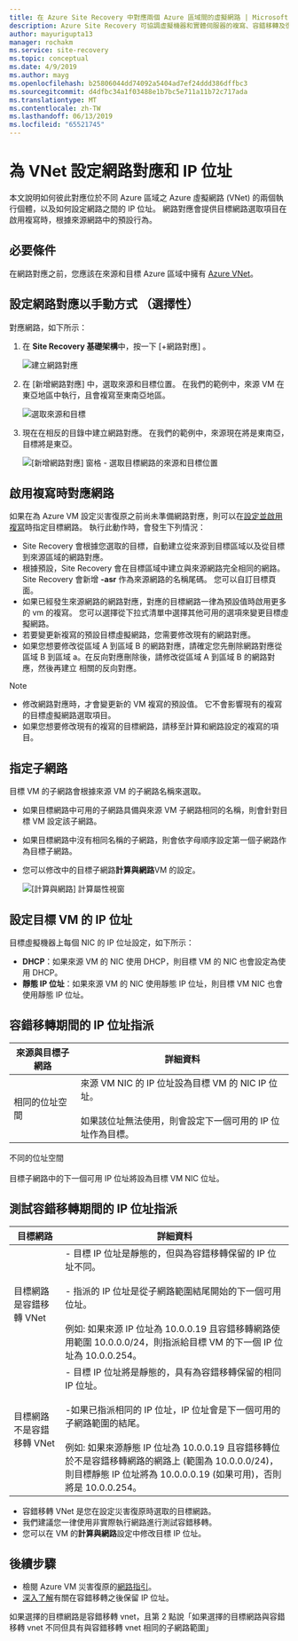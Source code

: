 ```yaml
---
title: 在 Azure Site Recovery 中對應兩個 Azure 區域間的虛擬網路 | Microsoft Docs
description: Azure Site Recovery 可協調虛擬機器和實體伺服器的複寫、容錯移轉及復原作業。 了解如何容錯移轉到 Azure 或次要資料中心。
author: mayurigupta13
manager: rochakm
ms.service: site-recovery
ms.topic: conceptual
ms.date: 4/9/2019
ms.author: mayg
ms.openlocfilehash: b25806044dd74092a5404ad7ef24ddd386dffbc3
ms.sourcegitcommit: d4dfbc34a1f03488e1b7bc5e711a11b72c717ada
ms.translationtype: MT
ms.contentlocale: zh-TW
ms.lasthandoff: 06/13/2019
ms.locfileid: "65521745"
---
```

# <a name="set-up-network-mapping-and-ip-addressing-for-vnets"></a>為 VNet 設定網路對應和 IP 位址

本文說明如何彼此對應位於不同 Azure 區域之 Azure 虛擬網路 (VNet) 的兩個執行個體，以及如何設定網路之間的 IP 位址。 網路對應會提供目標網路選取項目在啟用複寫時，根據來源網路中的預設行為。

## <a name="prerequisites"></a>必要條件

在網路對應之前，您應該在來源和目標 Azure 區域中擁有 [Azure VNet](../virtual-network/virtual-networks-overview.md)。 

## <a name="set-up-network-mapping-manually-optional"></a>設定網路對應以手動方式 （選擇性）

對應網路，如下所示：

1. 在 **Site Recovery 基礎架構**中，按一下 [+網路對應]  。

    ![ 建立網路對應](./media/site-recovery-network-mapping-azure-to-azure/network-mapping1.png)

3. 在 [新增網路對應]  中，選取來源和目標位置。 在我們的範例中，來源 VM 在東亞地區中執行，且會複寫至東南亞地區。

    ![選取來源和目標](./media/site-recovery-network-mapping-azure-to-azure/network-mapping2.png)
3. 現在在相反的目錄中建立網路對應。 在我們的範例中，來源現在將是東南亞，目標將是東亞。

    ![[新增網路對應] 窗格 - 選取目標網路的來源和目標位置](./media/site-recovery-network-mapping-azure-to-azure/network-mapping3.png)


## <a name="map-networks-when-you-enable-replication"></a>啟用複寫時對應網路

如果在為 Azure VM 設定災害復原之前尚未準備網路對應，則可以在[設定並啟用複寫](azure-to-azure-how-to-enable-replication.md)時指定目標網路。 執行此動作時，會發生下列情況：

- Site Recovery 會根據您選取的目標，自動建立從來源到目標區域以及從目標到來源區域的網路對應。
- 根據預設，Site Recovery 會在目標區域中建立與來源網路完全相同的網路。 Site Recovery 會新增 **-asr** 作為來源網路的名稱尾碼。 您可以自訂目標頁面。
- 如果已經發生來源網路的網路對應，對應的目標網路一律為預設值時啟用更多的 vm 的複寫。 您可以選擇從下拉式清單中選擇其他可用的選項來變更目標虛擬網路。 
- 若要變更新複寫的預設目標虛擬網路，您需要修改現有的網路對應。
- 如果您想要修改從區域 A 到區域 B 的網路對應，請確定您先刪除網路對應從區域 B 到區域 a。在反向對應刪除後，請修改從區域 A 到區域 B 的網路對應，然後再建立 相關的反向對應。

>[!NOTE]
>* 修改網路對應時，才會變更新的 VM 複寫的預設值。 它不會影響現有的複寫的目標虛擬網路選取項目。 
>* 如果您想要修改現有的複寫的目標網路，請移至計算和網路設定的複寫的項目。

## <a name="specify-a-subnet"></a>指定子網路

目標 VM 的子網路會根據來源 VM 的子網路名稱來選取。

- 如果目標網路中可用的子網路具備與來源 VM 子網路相同的名稱，則會針對目標 VM 設定該子網路。
- 如果目標網路中沒有相同名稱的子網路，則會依字母順序設定第一個子網路作為目標子網路。
- 您可以修改中的目標子網路**計算與網路**VM 的設定。

    ![[計算與網路] 計算屬性視窗](./media/site-recovery-network-mapping-azure-to-azure/modify-subnet.png)


## <a name="set-up-ip-addressing-for-target-vms"></a>設定目標 VM 的 IP 位址

目標虛擬機器上每個 NIC 的 IP 位址設定，如下所示：

- **DHCP**：如果來源 VM 的 NIC 使用 DHCP，則目標 VM 的 NIC 也會設定為使用 DHCP。
- **靜態 IP 位址**：如果來源 VM 的 NIC 使用靜態 IP 位址，則目標 VM NIC 也會使用靜態 IP 位址。


## <a name="ip-address-assignment-during-failover"></a>容錯移轉期間的 IP 位址指派

**來源與目標子網路** | **詳細資料**
--- | ---
相同的位址空間 | 來源 VM NIC 的 IP 位址設為目標 VM 的 NIC IP 位址。<br/><br/> 如果該位址無法使用，則會設定下一個可用的 IP 位址作為目標。

不同的位址空間<br/><br/> 目標子網路中的下一個可用 IP 位址將設為目標 VM NIC 位址。



## <a name="ip-address-assignment-during-test-failover"></a>測試容錯移轉期間的 IP 位址指派

**目標網路** | **詳細資料**
--- | ---
目標網路是容錯移轉 VNet | - 目標 IP 位址是靜態的，但與為容錯移轉保留的 IP 位址不同。<br/><br/>  - 指派的 IP 位址是從子網路範圍結尾開始的下一個可用位址。<br/><br/> 例如: 如果來源 IP 位址為 10.0.0.19 且容錯移轉網路使用範圍 10.0.0.0/24，則指派給目標 VM 的下一個 IP 位址為 10.0.0.254。
目標網路不是容錯移轉 VNet | - 目標 IP 位址將是靜態的，具有為容錯移轉保留的相同 IP 位址。<br/><br/>  -如果已指派相同的 IP 位址，IP 位址會是下一個可用的子網路範圍的結尾。<br/><br/> 例如: 如果來源靜態 IP 位址為 10.0.0.19 且容錯移轉位於不是容錯移轉網路的網路上 (範圍為 10.0.0.0/24)，則目標靜態 IP 位址將為 10.0.0.0.19 (如果可用)，否則將是 10.0.0.254。

- 容錯移轉 VNet 是您在設定災害復原時選取的目標網路。
- 我們建議您一律使用非實際執行網路進行測試容錯移轉。
- 您可以在 VM 的**計算與網路**設定中修改目標 IP 位址。


## <a name="next-steps"></a>後續步驟

- 檢閱 Azure VM 災害復原的[網路指引](site-recovery-azure-to-azure-networking-guidance.md)。
- [深入了解](site-recovery-retain-ip-azure-vm-failover.md)有關在容錯移轉之後保留 IP 位址。

如果選擇的目標網路是容錯移轉 vnet，且第 2 點說「如果選擇的目標網路與容錯移轉 vnet 不同但具有與容錯移轉 vnet 相同的子網路範圍」
